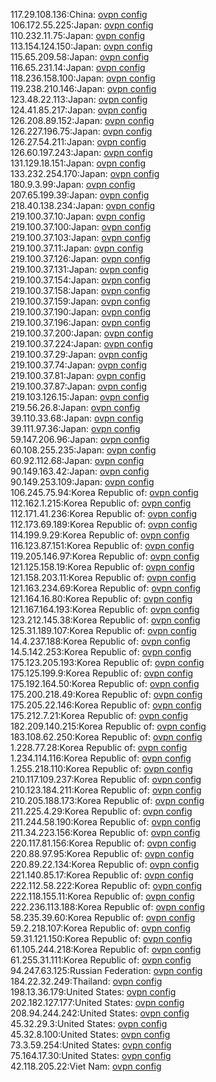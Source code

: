 117.29.108.136:China: [ovpn config](vpn/117_29_108_136.ovpn)  
106.172.55.225:Japan: [ovpn config](vpn/106_172_55_225.ovpn)  
110.232.11.75:Japan: [ovpn config](vpn/110_232_11_75.ovpn)  
113.154.124.150:Japan: [ovpn config](vpn/113_154_124_150.ovpn)  
115.65.209.58:Japan: [ovpn config](vpn/115_65_209_58.ovpn)  
116.65.231.14:Japan: [ovpn config](vpn/116_65_231_14.ovpn)  
118.236.158.100:Japan: [ovpn config](vpn/118_236_158_100.ovpn)  
119.238.210.146:Japan: [ovpn config](vpn/119_238_210_146.ovpn)  
123.48.22.113:Japan: [ovpn config](vpn/123_48_22_113.ovpn)  
124.41.85.217:Japan: [ovpn config](vpn/124_41_85_217.ovpn)  
126.208.89.152:Japan: [ovpn config](vpn/126_208_89_152.ovpn)  
126.227.196.75:Japan: [ovpn config](vpn/126_227_196_75.ovpn)  
126.27.54.211:Japan: [ovpn config](vpn/126_27_54_211.ovpn)  
126.60.197.243:Japan: [ovpn config](vpn/126_60_197_243.ovpn)  
131.129.18.151:Japan: [ovpn config](vpn/131_129_18_151.ovpn)  
133.232.254.170:Japan: [ovpn config](vpn/133_232_254_170.ovpn)  
180.9.3.99:Japan: [ovpn config](vpn/180_9_3_99.ovpn)  
207.65.199.39:Japan: [ovpn config](vpn/207_65_199_39.ovpn)  
218.40.138.234:Japan: [ovpn config](vpn/218_40_138_234.ovpn)  
219.100.37.10:Japan: [ovpn config](vpn/219_100_37_10.ovpn)  
219.100.37.100:Japan: [ovpn config](vpn/219_100_37_100.ovpn)  
219.100.37.103:Japan: [ovpn config](vpn/219_100_37_103.ovpn)  
219.100.37.11:Japan: [ovpn config](vpn/219_100_37_11.ovpn)  
219.100.37.126:Japan: [ovpn config](vpn/219_100_37_126.ovpn)  
219.100.37.131:Japan: [ovpn config](vpn/219_100_37_131.ovpn)  
219.100.37.154:Japan: [ovpn config](vpn/219_100_37_154.ovpn)  
219.100.37.158:Japan: [ovpn config](vpn/219_100_37_158.ovpn)  
219.100.37.159:Japan: [ovpn config](vpn/219_100_37_159.ovpn)  
219.100.37.190:Japan: [ovpn config](vpn/219_100_37_190.ovpn)  
219.100.37.196:Japan: [ovpn config](vpn/219_100_37_196.ovpn)  
219.100.37.200:Japan: [ovpn config](vpn/219_100_37_200.ovpn)  
219.100.37.224:Japan: [ovpn config](vpn/219_100_37_224.ovpn)  
219.100.37.29:Japan: [ovpn config](vpn/219_100_37_29.ovpn)  
219.100.37.74:Japan: [ovpn config](vpn/219_100_37_74.ovpn)  
219.100.37.81:Japan: [ovpn config](vpn/219_100_37_81.ovpn)  
219.100.37.87:Japan: [ovpn config](vpn/219_100_37_87.ovpn)  
219.103.126.15:Japan: [ovpn config](vpn/219_103_126_15.ovpn)  
219.56.26.8:Japan: [ovpn config](vpn/219_56_26_8.ovpn)  
39.110.33.68:Japan: [ovpn config](vpn/39_110_33_68.ovpn)  
39.111.97.36:Japan: [ovpn config](vpn/39_111_97_36.ovpn)  
59.147.206.96:Japan: [ovpn config](vpn/59_147_206_96.ovpn)  
60.108.255.235:Japan: [ovpn config](vpn/60_108_255_235.ovpn)  
60.92.112.68:Japan: [ovpn config](vpn/60_92_112_68.ovpn)  
90.149.163.42:Japan: [ovpn config](vpn/90_149_163_42.ovpn)  
90.149.253.109:Japan: [ovpn config](vpn/90_149_253_109.ovpn)  
106.245.75.94:Korea Republic of: [ovpn config](vpn/106_245_75_94.ovpn)  
112.162.1.215:Korea Republic of: [ovpn config](vpn/112_162_1_215.ovpn)  
112.171.41.236:Korea Republic of: [ovpn config](vpn/112_171_41_236.ovpn)  
112.173.69.189:Korea Republic of: [ovpn config](vpn/112_173_69_189.ovpn)  
114.199.9.29:Korea Republic of: [ovpn config](vpn/114_199_9_29.ovpn)  
116.123.87.151:Korea Republic of: [ovpn config](vpn/116_123_87_151.ovpn)  
119.205.146.97:Korea Republic of: [ovpn config](vpn/119_205_146_97.ovpn)  
121.125.158.19:Korea Republic of: [ovpn config](vpn/121_125_158_19.ovpn)  
121.158.203.11:Korea Republic of: [ovpn config](vpn/121_158_203_11.ovpn)  
121.163.234.69:Korea Republic of: [ovpn config](vpn/121_163_234_69.ovpn)  
121.164.16.80:Korea Republic of: [ovpn config](vpn/121_164_16_80.ovpn)  
121.167.164.193:Korea Republic of: [ovpn config](vpn/121_167_164_193.ovpn)  
123.212.145.38:Korea Republic of: [ovpn config](vpn/123_212_145_38.ovpn)  
125.31.189.107:Korea Republic of: [ovpn config](vpn/125_31_189_107.ovpn)  
14.4.237.188:Korea Republic of: [ovpn config](vpn/14_4_237_188.ovpn)  
14.5.142.253:Korea Republic of: [ovpn config](vpn/14_5_142_253.ovpn)  
175.123.205.193:Korea Republic of: [ovpn config](vpn/175_123_205_193.ovpn)  
175.125.199.9:Korea Republic of: [ovpn config](vpn/175_125_199_9.ovpn)  
175.192.164.50:Korea Republic of: [ovpn config](vpn/175_192_164_50.ovpn)  
175.200.218.49:Korea Republic of: [ovpn config](vpn/175_200_218_49.ovpn)  
175.205.22.146:Korea Republic of: [ovpn config](vpn/175_205_22_146.ovpn)  
175.212.7.21:Korea Republic of: [ovpn config](vpn/175_212_7_21.ovpn)  
182.209.140.215:Korea Republic of: [ovpn config](vpn/182_209_140_215.ovpn)  
183.108.62.250:Korea Republic of: [ovpn config](vpn/183_108_62_250.ovpn)  
1.228.77.28:Korea Republic of: [ovpn config](vpn/1_228_77_28.ovpn)  
1.234.114.116:Korea Republic of: [ovpn config](vpn/1_234_114_116.ovpn)  
1.255.218.110:Korea Republic of: [ovpn config](vpn/1_255_218_110.ovpn)  
210.117.109.237:Korea Republic of: [ovpn config](vpn/210_117_109_237.ovpn)  
210.123.184.211:Korea Republic of: [ovpn config](vpn/210_123_184_211.ovpn)  
210.205.188.173:Korea Republic of: [ovpn config](vpn/210_205_188_173.ovpn)  
211.225.4.29:Korea Republic of: [ovpn config](vpn/211_225_4_29.ovpn)  
211.244.58.190:Korea Republic of: [ovpn config](vpn/211_244_58_190.ovpn)  
211.34.223.156:Korea Republic of: [ovpn config](vpn/211_34_223_156.ovpn)  
220.117.81.156:Korea Republic of: [ovpn config](vpn/220_117_81_156.ovpn)  
220.88.97.95:Korea Republic of: [ovpn config](vpn/220_88_97_95.ovpn)  
220.89.22.134:Korea Republic of: [ovpn config](vpn/220_89_22_134.ovpn)  
221.140.85.17:Korea Republic of: [ovpn config](vpn/221_140_85_17.ovpn)  
222.112.58.222:Korea Republic of: [ovpn config](vpn/222_112_58_222.ovpn)  
222.118.155.11:Korea Republic of: [ovpn config](vpn/222_118_155_11.ovpn)  
222.236.113.188:Korea Republic of: [ovpn config](vpn/222_236_113_188.ovpn)  
58.235.39.60:Korea Republic of: [ovpn config](vpn/58_235_39_60.ovpn)  
59.2.218.107:Korea Republic of: [ovpn config](vpn/59_2_218_107.ovpn)  
59.31.121.150:Korea Republic of: [ovpn config](vpn/59_31_121_150.ovpn)  
61.105.244.218:Korea Republic of: [ovpn config](vpn/61_105_244_218.ovpn)  
61.255.31.111:Korea Republic of: [ovpn config](vpn/61_255_31_111.ovpn)  
94.247.63.125:Russian Federation: [ovpn config](vpn/94_247_63_125.ovpn)  
184.22.32.249:Thailand: [ovpn config](vpn/184_22_32_249.ovpn)  
198.13.36.179:United States: [ovpn config](vpn/198_13_36_179.ovpn)  
202.182.127.177:United States: [ovpn config](vpn/202_182_127_177.ovpn)  
208.94.244.242:United States: [ovpn config](vpn/208_94_244_242.ovpn)  
45.32.29.3:United States: [ovpn config](vpn/45_32_29_3.ovpn)  
45.32.8.100:United States: [ovpn config](vpn/45_32_8_100.ovpn)  
73.3.59.254:United States: [ovpn config](vpn/73_3_59_254.ovpn)  
75.164.17.30:United States: [ovpn config](vpn/75_164_17_30.ovpn)  
42.118.205.22:Viet Nam: [ovpn config](vpn/42_118_205_22.ovpn)  
